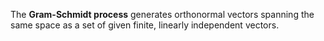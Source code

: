 The **Gram-Schmidt process** generates orthonormal vectors spanning the same space as a set of given finite, linearly independent vectors.